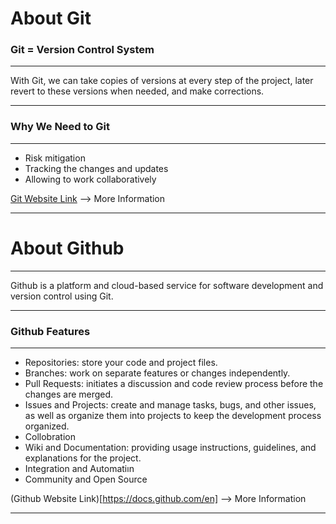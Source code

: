 # About Git

### Git = Version Control System

---

With Git, we can take copies of versions at every step of the project, later revert to these versions when needed, and make corrections.

---



### Why We Need to Git

---

* Risk mitigation
* Tracking the changes and updates
* Allowing to work collaboratively


[Git Website Link](https://git-scm.com/about) --> More Information

-----




# About Github


---


 Github is a platform and cloud-based service for software development and version control using Git.


---


### Github Features

---

- Repositories: store your code and project files.
- Branches: work on separate features or changes independently.
- Pull Requests: initiates a discussion and code review process before the changes are merged.
- Issues and Projects: create and manage tasks, bugs, and other issues, as well as organize them into projects to keep the development process organized.
- Collobration
- Wiki and Documentation: providing usage instructions, guidelines, and explanations for the project.
- Integration and Automatiın
- Community and Open Source


 (Github Website Link)[https://docs.github.com/en] --> More Information

 ---
 
